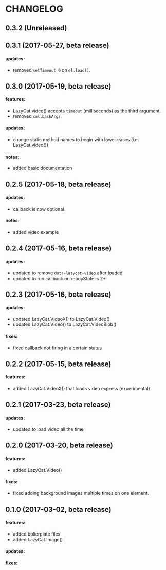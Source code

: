 CHANGELOG
=========

## 0.3.2 (Unreleased)

## 0.3.1 (2017-05-27, beta release)

#### updates:
- removed `setTimeout 0` on `el.load()`.

## 0.3.0 (2017-05-19, beta release)

#### features:
- LazyCat.video() accepts `timeout` (milliseconds) as the third argument.
- removed `callbackArgs`

#### updates:
- change static method names to begin with lower cases (i.e. LazyCat.video())

#### notes:
- added basic documentation

## 0.2.5 (2017-05-18, beta release)

#### updates:
- callback is now optional

#### notes:
- added video example

## 0.2.4 (2017-05-16, beta release)

#### updates:
- updated to remove `data-lazycat-video` after loaded
- updated to run callback on readyState is 2+

## 0.2.3 (2017-05-16, beta release)

#### updates:
- updated LazyCat.VideoX() to LazyCat.Video()
- updated LazyCat.Video() to LazyCat.VideoBlob()

#### fixes:
- fixed callback not firing in a certain status

## 0.2.2 (2017-05-15, beta release)

#### features:
- added LazyCat.VideoX() that loads video express (experimental)

## 0.2.1 (2017-03-23, beta release)

#### updates:
 - updated to load video all the time

## 0.2.0 (2017-03-20, beta release)

#### features:
 - added LazyCat.Video()

#### fixes:
 - fixed adding background images multiple times on one element.

## 0.1.0 (2017-03-02, beta release)

#### features:
 - added bolierplate files
 - added LazyCat.Image()

#### updates:

#### fixes:

